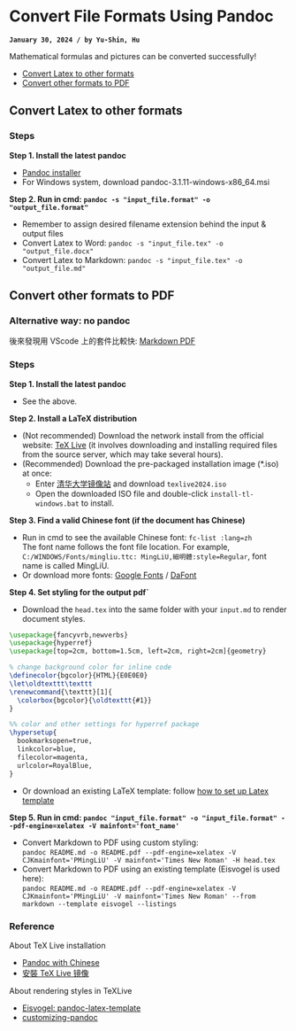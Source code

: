 # Convert File Formats Using Pandoc
**`January 30, 2024 / by Yu-Shin, Hu`**

Mathematical formulas and pictures can be converted successfully!
- [Convert Latex to other formats](#convert-latex-to-other-formats)
- [Convert other formats to PDF](#convert-other-formats-to-pdf)


## Convert Latex to other formats

### Steps

**Step 1. Install the latest pandoc**
-   [Pandoc installer](https://pandoc.org/installing.html)
-   For Windows system, download pandoc-3.1.11-windows-x86_64.msi

**Step 2. Run in cmd: `pandoc -s "input_file.format" -o "output_file.format"`**
-   Remember to assign desired filename extension behind the input & output files
-   Convert Latex to Word: `pandoc -s "input_file.tex" -o "output_file.docx"`
-   Convert Latex to Markdown: `pandoc -s "input_file.tex" -o "output_file.md"`

## Convert other formats to PDF

### Alternative way: no pandoc
後來發現用 VScode 上的套件比較快: [Markdown PDF](https://blog.darkthread.net/blog/markdown-to-pdf/)

### Steps

**Step 1. Install the latest pandoc**
-   See the above.

**Step 2. Install a LaTeX distribution**
-  (Not recommended) Download the network install from the official website: [TeX Live](https://www.tug.org/texlive/quickinstall.html) (it involves downloading and installing required files from the source server, which may take several hours).
-  (Recommended) Download the pre-packaged installation image (*.iso) at once:<br>
    -  Enter [清华大学镜像站](https://mirrors.tuna.tsinghua.edu.cn/CTAN/systems/texlive/Images/) and download `texlive2024.iso`<br>
    -  Open the downloaded ISO file and double-click `install-tl-windows.bat` to install.

**Step 3. Find a valid Chinese font (if the document has Chinese)**
-   Run in cmd to see the available Chinese font: `fc-list :lang=zh`<br>
  The font name follows the font file location. For example, `C:/WINDOWS/Fonts/mingliu.ttc: MingLiU,細明體:style=Regular`, font name is called MingLiU.
-   Or download more fonts: [Google Fonts](https://fonts.google.com/) / [DaFont](https://www.dafont.com/)

**Step 4. Set styling for the output pdf`**
-   Download the `head.tex` into the same folder with your `input.md` to render document styles.

```tex {.linenums}
\usepackage{fancyvrb,newverbs}
\usepackage{hyperref}
\usepackage[top=2cm, bottom=1.5cm, left=2cm, right=2cm]{geometry}

% change background color for inline code
\definecolor{bgcolor}{HTML}{E0E0E0}
\let\oldtexttt\texttt
\renewcommand{\texttt}[1]{
  \colorbox{bgcolor}{\oldtexttt{#1}}
}

%% color and other settings for hyperref package
\hypersetup{
  bookmarksopen=true,
  linkcolor=blue,
  filecolor=magenta,
  urlcolor=RoyalBlue,
}
```
-   Or download an existing LaTeX template: follow [how to set up Latex template](https://sam.webspace.tw/2020/01/13/%E4%BD%BF%E7%94%A8%20Pandoc%20%E5%B0%87%20Markdown%20%E8%BD%89%E7%82%BA%20PDF%20%E6%96%87%E4%BB%B6/)

**Step 5. Run in cmd: `pandoc "input_file.format" -o "input_file.format" --pdf-engine=xelatex -V mainfont='font_name'`**
-   Convert Markdown to PDF using custom styling:<br>
  `pandoc README.md -o README.pdf --pdf-engine=xelatex -V CJKmainfont='PMingLiU' -V mainfont='Times New Roman' -H head.tex`
-   Convert Markdown to PDF using an existing template (Eisvogel is used here):<br>
  `pandoc README.md -o README.pdf --pdf-engine=xelatex -V CJKmainfont='PMingLiU' -V mainfont='Times New Roman' --from markdown --template eisvogel --listings`


### Reference
About TeX Live installation
-   [Pandoc with Chinese](https://github.com/jgm/pandoc/wiki/Pandoc-with-Chinese)
-   [安裝 TeX Live 镜像](https://zhuanlan.zhihu.com/p/64555335)

About rendering styles in TeXLive
-   [Eisvogel: pandoc-latex-template](https://github.com/Wandmalfarbe/pandoc-latex-template)
-   [customizing-pandoc](https://breezetemple.github.io/2020/11/02/customizing-pandoc/)


<!-- 
-   [head.tex 中的指令 1](https://zhuanlan.zhihu.com/p/444440478)
-   [head.tex 中的指令 2](https://jdhao.github.io/2017/12/10/pandoc-markdown-with-chinese/)
--!>
